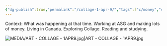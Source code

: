 ```yaml
---
{"dg-publish":true,"permalink":"/collage-1-apr-9/","tags":["c/money","c/ipad","c/leaf","c/book","c/N/jonny","c/colour-blue","c/colour-yellow","c/texture","collage/year-2019","c/remake","collage/series/self"],"created":"2024-06-28T12:56:46.000-04:00","updated":"2025-09-10T13:28:07.400-04:00"}
---
```



Context: What was happening at that time. Working at ASG and making lots of money. Living in Canada. Exploring Collage. Reading and studying. 

![MEDIA/ART - COLLAGE - 1APR9.jpg|ART - COLLAGE - 1APR9.jpg](/img/user/MEDIA/ART%20-%20COLLAGE%20-%201APR9.jpg)


